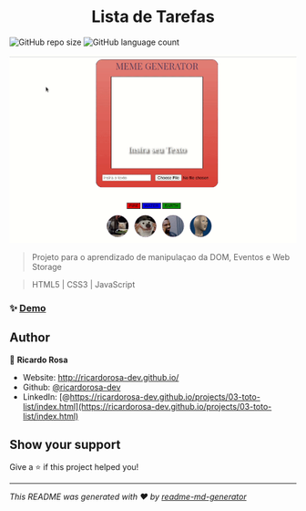 <h1 align="center">Lista de Tarefas</h1>

![GitHub repo size](https://img.shields.io/github/repo-size/ricardorosa-dev/05-Project-Meme-Generator?style=for-the-badge)
![GitHub language count](https://img.shields.io/github/languages/count/ricardorosa-dev/05-Project-Meme-Generator?style=for-the-badge)

<p>
<img src="imgs/preview.gif" />
</p>

> Projeto para o aprendizado de manipulaçao da DOM, Eventos e Web Storage

> HTML5 | CSS3 | JavaScript

### ✨ [Demo](https://ricardorosa-dev.github.io/projects/05-meme-generator)

## Author

👤 **Ricardo Rosa**

* Website: http://ricardorosa-dev.github.io/
* Github: [@ricardorosa-dev](https://github.com/ricardorosa-dev)
* LinkedIn: [@https://ricardorosa-dev.github.io/projects/03-toto-list/index.html](https://ricardorosa-dev.github.io/projects/03-toto-list/index.html)

## Show your support

Give a ⭐️ if this project helped you!

***
_This README was generated with ❤️ by [readme-md-generator](https://github.com/kefranabg/readme-md-generator)_
